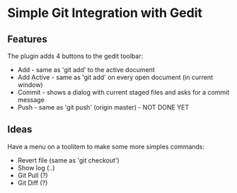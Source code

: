 # Simple Git Integration with Gedit

## Features

The plugin adds 4 buttons to the gedit toolbar:

* Add - same as 'git add' to the active document
* Add Active - same as 'git add' on every open document (in current window)
* Commit - shows a dialog with current staged files and asks for a commit message
* Push - same as 'git push' (origin master) - NOT DONE YET

## Ideas

Have a menu on a toolitem to make some more simples commands:

* Revert file (same as 'git checkout')
* Show log (..)
* Git Pull (?)
* Git Diff (?)
